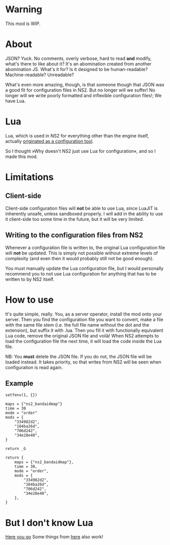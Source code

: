 # Warning
This mod is WIP.

# About
JSON? Yuck. No comments, overly verbose, hard to read **and** modify,
what's there to like about it?
It's an abomination created from another abomination JS. What's it for?
Is it designed to be human-readable? Machine-readable? Unreadable?

What's even more amazing, though, is that someone though that JSON
was a good fit for configuration files in NS2.
But no longer will we suffer! No longer will we write poorly formatted
and inflexible configuration files!; We have Lua.

# Lua
Lua, which is used in NS2 for everything other than the engine itself, actually
[originated as a configuration tool](https://www.lua.org/history.html).

So I thought »Why doesn't NS2 just use Lua for configuration«, and so I made this mod.

# Limitations
## Client-side
Client-side configuration files will **not** be able to use Lua, since LuaJIT is
inherently unsafe, unless sandboxed properly. I will add in the ability to use it
client-side too some time in the future, but it will be very limited.

## Writing to the configuration files from NS2
Whenever a configuration file is written to, the original Lua configuration file
will **not** be updated. This is simply not possible without extreme levels of complexity
(and even then it would probably still not be good enough).

You must manually update the Lua configuration file, but I would personally recommend you
to not use Lua configuration for anything that has to be written to by NS2 itself.

# How to use
It's quite simple, really. You, as a server operator, install the mod onto your server. Then
you find the configuration file you want to convert, make a file with the same file stem
(i.e. the full file name without the dot and the extension), but suffix it with .lua.
Then you fill it with functionally equivalent Lua code, remove the original JSON file and voilà!
When NS2 attempts to load the configuration file the next time, it will load the code inside
the Lua file.

NB: You **must** delete the JSON file. If you do not, the JSON file will be loaded instead.
It takes priority, so that writes from NS2 will be seen when configuration is read again.

## Example
```
setfenv(1, {})

maps = {"ns2_bandaidmap"}
time = 30
mode = "order"
mods = {
	"334982d2",
	"104ba26d",
	"706d242",
	"34e28e40",
}

return _G
```

```
return {
	maps = {"ns2_bandaidmap"},
	time = 30,
	mode = "order",
	mods = {
		"334982d2",
		"104ba26d",
		"706d242",
		"34e28e40",
	},
}
```

# But I don't know Lua
[Here you go](https://www.lua.org/manual/5.1/manual.html)
Some things from [here](https://www.lua.org/manual/5.2/manual.html) also work!
